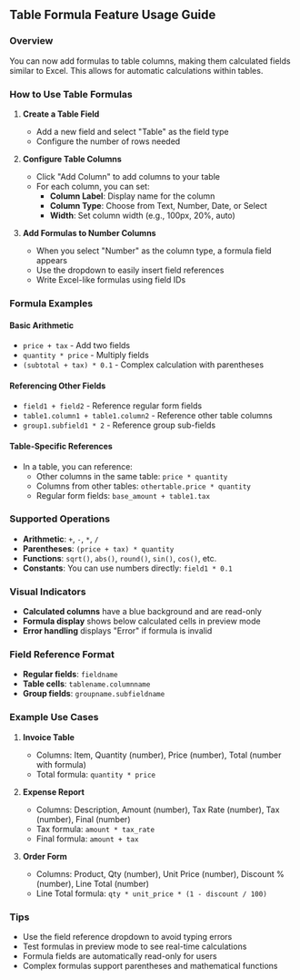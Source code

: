 ## Table Formula Feature Usage Guide

### Overview
You can now add formulas to table columns, making them calculated fields similar to Excel. This allows for automatic calculations within tables.

### How to Use Table Formulas

1. **Create a Table Field**
   - Add a new field and select "Table" as the field type
   - Configure the number of rows needed

2. **Configure Table Columns**
   - Click "Add Column" to add columns to your table
   - For each column, you can set:
     - **Column Label**: Display name for the column
     - **Column Type**: Choose from Text, Number, Date, or Select
     - **Width**: Set column width (e.g., 100px, 20%, auto)

3. **Add Formulas to Number Columns**
   - When you select "Number" as the column type, a formula field appears
   - Use the dropdown to easily insert field references
   - Write Excel-like formulas using field IDs

### Formula Examples

#### Basic Arithmetic
- `price + tax` - Add two fields
- `quantity * price` - Multiply fields
- `(subtotal + tax) * 0.1` - Complex calculation with parentheses

#### Referencing Other Fields
- `field1 + field2` - Reference regular form fields
- `table1.column1 + table1.column2` - Reference other table columns
- `group1.subfield1 * 2` - Reference group sub-fields  

#### Table-Specific References
- In a table, you can reference:
  - Other columns in the same table: `price * quantity`
  - Columns from other tables: `othertable.price * quantity`
  - Regular form fields: `base_amount + table1.tax`

### Supported Operations
- **Arithmetic**: `+`, `-`, `*`, `/`
- **Parentheses**: `(price + tax) * quantity`
- **Functions**: `sqrt()`, `abs()`, `round()`, `sin()`, `cos()`, etc.
- **Constants**: You can use numbers directly: `field1 * 0.1`

### Visual Indicators
- **Calculated columns** have a blue background and are read-only
- **Formula display** shows below calculated cells in preview mode
- **Error handling** displays "Error" if formula is invalid

### Field Reference Format
- **Regular fields**: `fieldname`
- **Table cells**: `tablename.columnname`
- **Group fields**: `groupname.subfieldname`

### Example Use Cases

1. **Invoice Table**
   - Columns: Item, Quantity (number), Price (number), Total (number with formula)
   - Total formula: `quantity * price`

2. **Expense Report**
   - Columns: Description, Amount (number), Tax Rate (number), Tax (number), Final (number)  
   - Tax formula: `amount * tax_rate`
   - Final formula: `amount + tax`

3. **Order Form**
   - Columns: Product, Qty (number), Unit Price (number), Discount % (number), Line Total (number)
   - Line Total formula: `qty * unit_price * (1 - discount / 100)`

### Tips
- Use the field reference dropdown to avoid typing errors
- Test formulas in preview mode to see real-time calculations
- Formula fields are automatically read-only for users
- Complex formulas support parentheses and mathematical functions
